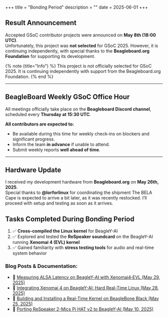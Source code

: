+++
title = "Bonding Period"
description = ""
date = 2025-06-01
+++


## Result Announcement

Accepted GSoC contributor projects were announced on **May 8th (18:00 UTC)**.  
Unfortunately, this project was **not selected** for GSoC 2025. However, it is continuing independently, with special thanks to the **Beagleboard.org Foundation** for supporting its development.

{% note (title="Info") %}
This project is not officially selected for GSoC 2025. It is continuing independently with support from the Beagleboard.org Foundation.
{% end %}

---

## BeagleBoard Weekly GSoC Office Hour

All meetings officially take place on the **Beagleboard Discord channel**, scheduled every **Thursday at 15:30 UTC**.

**All contributors are expected to:**

- Be available during this time for weekly check-ins on blockers and significant progress.
- Inform the team **in advance** if unable to attend.
- Submit weekly reports **well ahead of time**.

---

## Hardware Update
I received my development hardware from **Beagleboard.org** on **May 26th, 2025**.  
Special thanks to **@lorforlinux** for coordinating the shipment
The BELA Cape is expected to arrive a bit later, as it was recently restocked. I’ll proceed with setup and testing as soon as it arrives.

## Tasks Completed During Bonding Period

1. ✅ **Cross-compiled the Linux kernel** for BeagleY-AI
2. ✅ Explored and tested the **ReSpeaker soundcard** on the BeagleY-AI running **Xenomai 4 (EVL) kernel**
3. ✅ Gained familiarity with **stress testing tools** for audio and real-time system behavior

### Blog Posts & Documentation:

- 📘 [Measuring ALSA Latency on BeagleY‑AI with Xenomai4‑EVL (May 29, 2025)](https://jaydon2020.github.io/ALSA-Linux-Driver-for-BELA/notes/alsa-test-beagleyai/)
- 📘 [Integrating Xenomai 4 on BeagleY-AI: Hard Real-Time Linux (May 28, 2025)](https://jaydon2020.github.io/ALSA-Linux-Driver-for-BELA/notes/xenomai4-beagleyai/)
- 📘 [Building and Installing a Real-Time Kernel on BeagleBone Black (May 25, 2025)](https://jaydon2020.github.io/ALSA-Linux-Driver-for-BELA/notes/bbb-rt-cross-compile/)
- 📘 [Porting ReSpeaker 2-Mics Pi HAT v2 to BeagleY-AI (May 10, 2025)](https://jaydon2020.github.io/ALSA-Linux-Driver-for-BELA/notes/respeaker-beagleyai/)